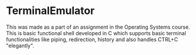 # TerminalEmulator
This was made as a part of an assignment in the Operating Systems course. This is basic functional shell developed in C which supports basic terminal functionalities like piping, redirection, history and also handles CTRL+C "elegantly".
